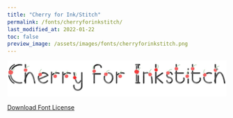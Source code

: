 ```yaml
---
title: "Cherry for Ink/Stitch"
permalink: /fonts/cherryforinkstitch/
last_modified_at: 2022-01-22
toc: false
preview_image: /assets/images/fonts/cherryforinkstitch.png
---
```

![Cherryforinkstitch](/assets/images/fonts/cherryforinkstitch.png)

[Download Font License](https://github.com/inkstitch/inkstitch/tree/main/fonts/cherryforinkstitch/LICENSE)
